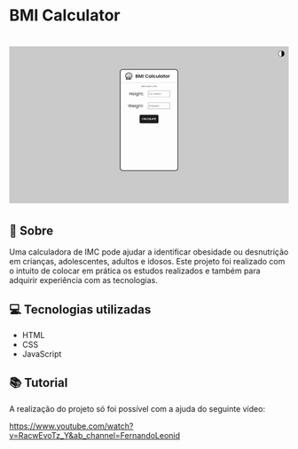 <h1>
BMI Calculator
</h1>

<h1>
    <img src="img/preview.gif">
</h1>

## 🧾 Sobre

Uma calculadora de IMC pode ajudar a identificar obesidade ou desnutrição em crianças, adolescentes, adultos e idosos. Este projeto foi realizado com o intuito de colocar em prática os estudos realizados e também para adquirir experiência com as tecnologias.

## 💻 Tecnologias utilizadas

- HTML
- CSS
- JavaScript

## 📚 Tutorial

A realização do projeto só foi possível com a ajuda do seguinte vídeo:

https://www.youtube.com/watch?v=RacwEvoTz_Y&ab_channel=FernandoLeonid

